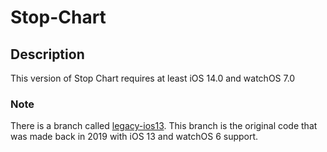 # Stop-Chart

## Description

This version of Stop Chart requires at least iOS 14.0 and watchOS 7.0

### Note

There is a branch called [legacy-ios13](https://github.com/LukasMFR/Stop-Chart/tree/legacy-ios13). This branch is the original code that was made back in 2019 with iOS 13 and watchOS 6 support.
